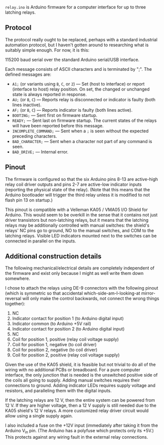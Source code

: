 `relay.ino` is Arduino firmware for a computer interface for up to three latching relays.

## Protocol

The protocol really ought to be replaced, perhaps with a standard industrial automation protocol, but I haven't gotten around to researching what is suitably simple enough. For now, it is this:

115200 baud serial over the standard Arduino serial/USB interface.

Each message consists of ASCII characters and is terminated by ";".
The defined messages are:

* `A1;` (or variants using `B`, `C`, or `2`) — Set (host to interface) or report (interface to host) relay position.
    On set, the changed or unchanged state is always reported in response.
* `AU;` (or `B`, `C`) — Reports relay is disconnected or indicator is faulty (both lines inactive).
* `AF;` (or `B`, `C`) — Reports indicator is faulty (both lines active).
* `BOOTING;` — Sent first on firmware startup.
* `READY;` — Sent last on firmware startup. The current states of the relays will have been reported before this message.
* `INCOMPLETE_COMMAND;` — Sent when a `;` is seen without the expected preceding characters.
* `BAD_CHARACTER;` — Sent when a character not part of any command is seen.
* `BAD_DRIVE;` — Internal error.

## Pinout

The firmware is configured so that the six Arduino pins 8-13 are active-high relay coil driver outputs and pins 2-7 are active-low indicator inputs (reporting the physical state of the relay).
(Note that this means that the Arduino bootloader will trigger the third relay unless it is modified to not flash pin 13 on startup.)

This pinout is compatible with a Velleman KA05 / VMA05 I/O Shield for Arduino. 
This would seem to be overkill in the sense that it contains not just driver transistors but non-latching relays,
but it means that the latching relays may be additionally controlled with manual switches: the shield's relays' NC pins go to ground, NO to the manual switches, and COM to the latching relays.
Visible LED indicators mounted next to the switches can be connected in parallel on the inputs.

## Additional construction details

The following mechanical/electrical details are completely independent of the firmware and exist only because I might as well write them down somewhere.

I chose to attach the relays using DE-9 connectors with the following pinout (which is symmetric so that accidental which-side-am-I-looking-at mirror-reversal will only make the control backwards, not connect the wrong things together):

1. NC
2. Indicator contact for position 1 (to Arduino digital input)
3. Indicator common (to Arduino +5V rail)
4. Indicator contact for position 2 (to Arduino digital input)
5. NC
6. Coil for position 1, positive (relay coil voltage supply)
7. Coil for position 1, negative (to coil driver)
8. Coil for position 2, negative (to coil driver)
9. Coil for position 2, positive (relay coil voltage supply)

Given the use of the KA05 shield, it is feasible but not trivial to do all of the wiring with no additional PCBs or breadboard.
For a pure computer interface, the only junction that is needed is the unswitched positive side of the coils all going to supply.
Adding manual switches requires their connections to ground. Adding indicator LEDs requires supply voltage and resistors, and paralleling them with the digital inputs.

If the latching relays are 12 V, then the entire system can be powered from 12 V.
If they are higher voltage, then a 12 V supply is still needed due to the KA05 shield's 12 V relays.
A more customized relay driver circuit would allow using a single supply again.

I also included a fuse on the +12V input (immediately after taking it from the Arduino V<sub>in</sub> pin. (The Arduino has a polyfuse which protects only its +5V.) This protects against any wiring fault in the external relay connections.
